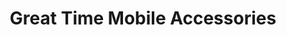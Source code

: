 ---
title: "Great Time Mobile Accessories"
url: /karachi/great-time-mobile-accessories/
shop: mobile phone
---